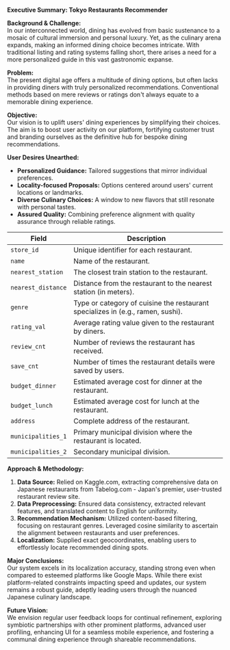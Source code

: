 **Executive Summary: Tokyo Restaurants Recommender**

**Background & Challenge:**  
In our interconnected world, dining has evolved from basic sustenance to a mosaic of cultural immersion and personal luxury. Yet, as the culinary arena expands, making an informed dining choice becomes intricate. With traditional listing and rating systems falling short, there arises a need for a more personalized guide in this vast gastronomic expanse.

**Problem:**  
The present digital age offers a multitude of dining options, but often lacks in providing diners with truly personalized recommendations. Conventional methods based on mere reviews or ratings don't always equate to a memorable dining experience.

**Objective:**  
Our vision is to uplift users' dining experiences by simplifying their choices. The aim is to boost user activity on our platform, fortifying customer trust and branding ourselves as the definitive hub for bespoke dining recommendations.

**User Desires Unearthed:**  
- **Personalized Guidance:** Tailored suggestions that mirror individual preferences.
- **Locality-focused Proposals:** Options centered around users' current locations or landmarks.
- **Diverse Culinary Choices:** A window to new flavors that still resonate with personal tastes.
- **Assured Quality:** Combining preference alignment with quality assurance through reliable ratings.

| Field             | Description                                                                    |
|-------------------|--------------------------------------------------------------------------------|
| `store_id`        | Unique identifier for each restaurant.                                         |
| `name`            | Name of the restaurant.                                                        |
| `nearest_station` | The closest train station to the restaurant.                                   |
| `nearest_distance`| Distance from the restaurant to the nearest station (in meters).               |
| `genre`           | Type or category of cuisine the restaurant specializes in (e.g., ramen, sushi).|
| `rating_val`      | Average rating value given to the restaurant by diners.                        |
| `review_cnt`      | Number of reviews the restaurant has received.                                 |
| `save_cnt`        | Number of times the restaurant details were saved by users.                    |
| `budget_dinner`   | Estimated average cost for dinner at the restaurant.                           |
| `budget_lunch`    | Estimated average cost for lunch at the restaurant.                            |
| `address`         | Complete address of the restaurant.                                            |
| `municipalities_1`| Primary municipal division where the restaurant is located.                    |
| `municipalities_2`| Secondary municipal division.                                                  |

**Approach & Methodology:**  
1. **Data Source:** Relied on Kaggle.com, extracting comprehensive data on Japanese restaurants from Tabelog.com - Japan's premier, user-trusted restaurant review site.
2. **Data Preprocessing:** Ensured data consistency, extracted relevant features, and translated content to English for uniformity.
3. **Recommendation Mechanism:** Utilized content-based filtering, focusing on restaurant genres. Leveraged cosine similarity to ascertain the alignment between restaurants and user preferences.
4. **Localization:** Supplied exact geocoordinates, enabling users to effortlessly locate recommended dining spots.

**Major Conclusions:**  
Our system excels in its localization accuracy, standing strong even when compared to esteemed platforms like Google Maps. While there exist platform-related constraints impacting speed and updates, our system remains a robust guide, adeptly leading users through the nuanced Japanese culinary landscape.

**Future Vision:**  
We envision regular user feedback loops for continual refinement, exploring symbiotic partnerships with other prominent platforms, advanced user profiling, enhancing UI for a seamless mobile experience, and fostering a communal dining experience through shareable recommendations.